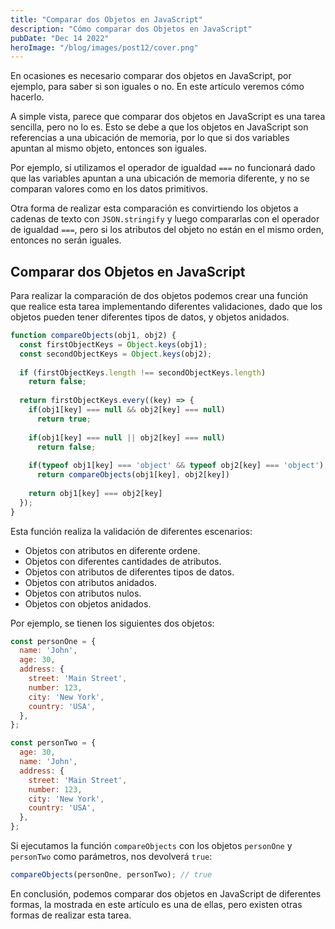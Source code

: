 ```yaml
---
title: "Comparar dos Objetos en JavaScript"
description: "Cómo comparar dos Objetos en JavaScript"
pubDate: "Dec 14 2022"
heroImage: "/blog/images/post12/cover.png"
---
```


En ocasiones es necesario comparar dos objetos en JavaScript, por ejemplo, para saber si son iguales o no. En este artículo veremos cómo hacerlo.

A simple vista, parece que comparar dos objetos en JavaScript es una tarea sencilla, pero no lo es. Esto se debe a que los objetos en JavaScript son referencias a una ubicación de memoria, por lo que si dos variables apuntan al mismo objeto, entonces son iguales.

Por ejemplo, si utilizamos el operador de igualdad `===` no funcionará dado que las variables apuntan a una ubicación de memoria diferente, y no se comparan valores como en los datos primitivos.

Otra forma de realizar esta comparación es convirtiendo los objetos a cadenas de texto con `JSON.stringify` y luego compararlas con el operador de igualdad `===`, pero si los atributos del objeto no están en el mismo orden, entonces no serán iguales.

## Comparar dos Objetos en JavaScript

Para realizar la comparación de dos objetos podemos crear una función que realice esta tarea implementando diferentes validaciones, dado que los objetos pueden tener diferentes tipos de datos, y objetos anidados.

```js
function compareObjects(obj1, obj2) {
  const firstObjectKeys = Object.keys(obj1);
  const secondObjectKeys = Object.keys(obj2);
  
  if (firstObjectKeys.length !== secondObjectKeys.length)
    return false;
  
  return firstObjectKeys.every((key) => {
    if(obj1[key] === null && obj2[key] === null)
      return true;
    
    if(obj1[key] === null || obj2[key] === null)
      return false;
    
    if(typeof obj1[key] === 'object' && typeof obj2[key] === 'object')
      return compareObjects(obj1[key], obj2[key])
    
    return obj1[key] === obj2[key] 
  });
}
```

Esta función realiza la validación de diferentes escenarios: 

* Objetos con atributos en diferente ordene.
* Objetos con diferentes cantidades de atributos.
* Objetos con atributos de diferentes tipos de datos.
* Objetos con atributos anidados.
* Objetos con atributos nulos.
* Objetos con objetos anidados.

Por ejemplo, se tienen los siguientes dos objetos:

```js
const personOne = {
  name: 'John',
  age: 30,
  address: {
    street: 'Main Street',
    number: 123,
    city: 'New York',
    country: 'USA',
  },
};

const personTwo = {
  age: 30,
  name: 'John',
  address: {
    street: 'Main Street',
    number: 123,
    city: 'New York',
    country: 'USA',
  },
};
```

Si ejecutamos la función `compareObjects` con los objetos `personOne` y `personTwo` como parámetros, nos devolverá `true`:

```js
compareObjects(personOne, personTwo); // true
```

En conclusión, podemos comparar dos objetos en JavaScript de diferentes formas, la mostrada en este artículo es una de ellas, pero existen otras formas de realizar esta tarea.